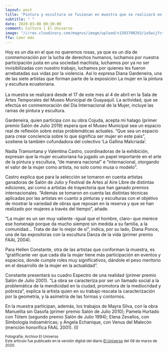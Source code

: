 ```yaml
---
layout: post
title: "Pintura y escultura se fusionan en muestra que se realizará en Guayaquil"
subtitle: " "
date: 2020-03-08 00:30:00
comment: Cultura | El Universo
image: "///res.cloudinary.com/magnvs/image/upload/v1583700263/io5wijfctrak8mgt3ztw.jpg"
ffw: Leer más
---
```

Hoy es un día en el que no queremos rosas, ya que es un día de conmemoración por la lucha de derechos humanos, luchamos por nuestra participación justa en una sociedad machista, luchamos por ya no ser invisibilizadas con nuestro trabajo, luchamos por quienes les fueron arrebatadas sus vidas por la violencia. Así lo expresa Diana Gardeneira, una de las siete artistas que forman parte de la exposición La mujer en la pintura y escultura ecuatoriana.<br /><br />La muestra se realizará desde el 17 de este mes al 4 de abril en la Sala de Artes Temporales del Museo Municipal de Guayaquil. La actividad, que se efectúa en conmemoración del Día Internacional de la Mujer, incluye las ramas de pintura y escultura.

Gardeneira, quien participa con su obra Cojuda, acepta mi halago (primer premio Salón de Julio 2019) espera que el Museo Municipal sea un espacio real de reflexión sobre estas problemáticas actuales. “Que sea un espacio para crear conciencia sobre lo que significa ser mujer en este país”, sostiene la también cofundadora del colectivo ‘La Gallina Malcriada’.

Nadia Tramontana y Valentina Castro, coordinadoras de la exhibición, expresan que la mujer ecuatoriana ha jugado un papel importante en el arte de la pintura y escultura, “de manera nacional” e “internacional, otorgando el valor de la mujer como artista, no solo como musa o modelo”.

Castro explica que para la selección se tomaron en cuenta artistas ganadoras de Salón de Julio y Festival de Artes al Aire Libre de distintas ediciones, así como a artistas de trayectoria que han ganado premios internacionales. “Además se tomaron en cuenta las distintas técnicas aplicadas por las artistas en cuanto a pinturas y esculturas con el objetivo de mostrar la variedad de obras que reposan en la reserva y que se han realizado por mujeres a través del tiempo”, añade.

“La mujer es un ser muy valiente –igual que el hombre, claro– que merece ese homenaje porque da mucho siempre sin medida a su familia, a la comunidad... Trata de dar lo mejor de sí”, indica, por su lado, Diana Ponce, una de las expositoras con la escultura Danza de la vida (primer premio FAAL 2004).

Para Hellen Constante, otra de las artistas que conforman la muestra, es “gratificante ver que cada día la mujer tiene más participación en eventos y espacios, donde cumple roles muy significativos, dándole el peso meritorio en el desarrollo de la mujer en la actualidad”.

Constante presentará su cuadro Espectro de una realidad (primer premio Salón de Julio 2001). “La obra se caracteriza por ser un llamado social a la problemática de la mendicidad en la ciudad, promotora de la mediocridad y pobreza”, explica la artista quien en su trabajo rescata la caracterización por la geometría, y la asimetría de las formas y contornos.

En la muestra participan, además, los trabajos de Mayra Silva, con la obra Manuelita sin Gasofa (primer premio Salón de Julio 2010); Pamela Hurtado con Tótem (segundo premio Salón de Julio 1994); Elena Zevallos, con Simbología indoaméricas; y Ángela Echanique, con Venus del Malecón (mención honorífica FAAL 2001). (I)


<small>Fotografía: Archivo El Universo<br />Este artículo fue publicado en la versión digital del diario [El Universo](//www.eluniverso.com/entretenimiento/2020/03/08/nota/7771338/pintura-escultura-se-fusionan-muestra#cxrecs_s) del 08 de marzo de 2020.</small>
